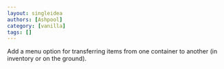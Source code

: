 ```yaml
---
layout: singleidea
authors: [Ashpool]
category: [vanilla]
tags: []
---
```

Add a menu option for transferring items from one container to another (in inventory or on the ground).
